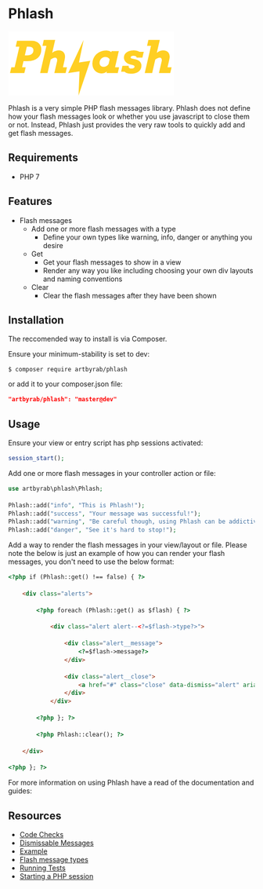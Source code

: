 # Phlash

![Image](files/graphics/phlash-logo-small.png?raw=true)

Phlash is a very simple PHP flash messages library. Phlash does not define how your flash messages look or whether you use javascript to close them or not. Instead, Phlash just provides the very raw tools to quickly add and get flash messages.

## Requirements

* PHP 7

## Features

* Flash messages
    * Add one or more flash messages with a type
        * Define your own types like warning, info, danger or anything you desire
    * Get 
        * Get your flash messages to show in a view
        * Render any way you like including choosing your own div layouts and naming conventions
    * Clear
        * Clear the flash messages after they have been shown

## Installation

The reccomended way to install is via Composer.

Ensure your minimum-stability is set to dev:

```shell
$ composer require artbyrab/phlash
```

or add it to your composer.json file:

```json
"artbyrab/phlash": "master@dev"
```

## Usage

Ensure your view or entry script has php sessions activated:

```php
session_start();
```

Add one or more flash messages in your controller action or file:

```php
use artbyrab\phlash\Phlash;

Phlash::add("info", "This is Phlash!");
Phlash::add("success", "Your message was successful!");
Phlash::add("warning", "Be careful though, using Phlash can be addictive!");
Phlash::add("danger", "See it's hard to stop!");
```

Add a way to render the flash messages in your view/layout or file. Please note the below is just an example of how you can render your flash messages, you don't need to use the below format:

```html
<?php if (Phlash::get() !== false) { ?>

    <div class="alerts">

        <?php foreach (Phlash::get() as $flash) { ?>

            <div class="alert alert--<?=$flash->type?>">

                <div class="alert__message">
                    <?=$flash->message?>
                </div>

                <div class="alert__close">
                    <a href="#" class="close" data-dismiss="alert" aria-label="close" title="close">×</a>
                </div>    
            </div>

        <?php }; ?>

        <?php Phlash::clear(); ?>

    </div>

<?php }; ?>
```

For more information on using Phlash have a read of the documentation and guides:

## Resources

* [Code Checks](documents/code-checks.md)
* [Dismissable Messages](documents/dismissable-messages.md)
* [Example](documents/example.md)
* [Flash message types](documents/flash-message-types.md)
* [Running Tests](documents/running-tests.md)
* [Starting a PHP session](documents/starting-a-php-session.md)